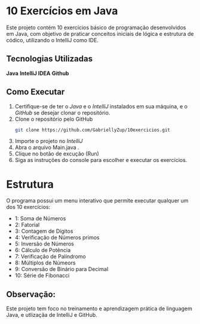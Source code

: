 # 10 Exercícios em Java

Este projeto contém 10 exercícios básico de programação desenvolvidos em Java, com objetivo de praticar conceitos iniciais de lógica e estrutura de códico, utilizando o IntelliJ como IDE.

## Tecnologias Utilizadas
**Java**
**IntelliJ IDEA**
**Github**

## Como Executar

1. Certifique-se de ter o *Java* e o *IntelliJ* instalados em sua máquina, e o *GitHub* se desejar clonar o repositório.
2. Clone o repositório pelo GitHub
    ```bash 
    git clone https://github.com/GabriellyZup/10exercicios.git
3. Importe o projeto no *IntelliJ* 
4. Abra o arquivo Main.java .
5. Clique no botão de excução (Run) 
6. Siga as instruções do console para escolher e executar os exercícios.

# Estrutura

O programa possui um menu interativo que permite executar qualquer um dos 10 exercícios:
- 1: Soma de Números
- 2: Fatorial
- 3: Contagem de Dígitos
- 4: Verificação de Números primos
- 5: Inversão de Números
- 6: Cálculo de Potência
- 7: Verificação de Palíndromo
- 8: Múltiplos de Númeors
- 9: Conversão de Binário para Decimal
- 10: Série de Fibonacci

## Observação:
Este projeto tem foco no treinamento e aprendizagem prática de linguagem Java, e utlizaçãa de IntelliJ e GitHub. 



